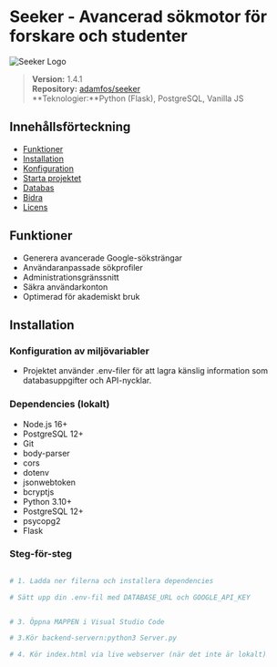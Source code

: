 # Seeker - Avancerad sökmotor för forskare och studenter

![Seeker Logo](https://i.ibb.co/pvmJX8pm/output-onlinepngtools.png)

> **Version:** 1.4.1  
> **Repository:** [adamfos/seeker](https://github.com/adamfos/seeker)  
> **Teknologier:**Python (Flask), PostgreSQL, Vanilla JS

## Innehållsförteckning
- [Funktioner](#-funktioner)
- [Installation](#-installation)
- [Konfiguration](#%EF%B8%8F-konfiguration)
- [Starta projektet](#-starta-projektet)
- [Databas](#-databas)
- [Bidra](#-bidra)
- [Licens](#-licens)

## Funktioner
- Generera avancerade Google-söksträngar
- Användaranpassade sökprofiler
- Administrationsgränssnitt
- Säkra användarkonton
- Optimerad för akademiskt bruk

## Installation

### Konfiguration av miljövariabler
- Projektet använder .env-filer för att lagra känslig information som databasuppgifter och API-nycklar.

### Dependencies (lokalt)
- Node.js 16+
- PostgreSQL 12+
- Git
- body-parser
- cors
- dotenv
- jsonwebtoken
- bcryptjs
- Python 3.10+
- PostgreSQL 12+
- psycopg2
- Flask

### Steg-för-steg
```bash

# 1. Ladda ner filerna och installera dependencies

# Sätt upp din .env-fil med DATABASE_URL och GOOGLE_API_KEY


# 3. Öppna MAPPEN i Visual Studio Code

# 3.Kör backend-servern:python3 Server.py

# 4. Kör index.html via live webserver (när det inte är lokalt)
